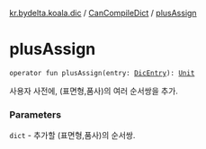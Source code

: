 [kr.bydelta.koala.dic](../index.md) / [CanCompileDict](index.md) / [plusAssign](./plus-assign.md)

# plusAssign

`operator fun plusAssign(entry: `[`DicEntry`](../-dic-entry.md)`): `[`Unit`](https://kotlinlang.org/api/latest/jvm/stdlib/kotlin/-unit/index.html)

사용자 사전에, (표면형,품사)의 여러 순서쌍을 추가.

### Parameters

`dict` - 추가할 (표면형,품사)의 순서쌍.
